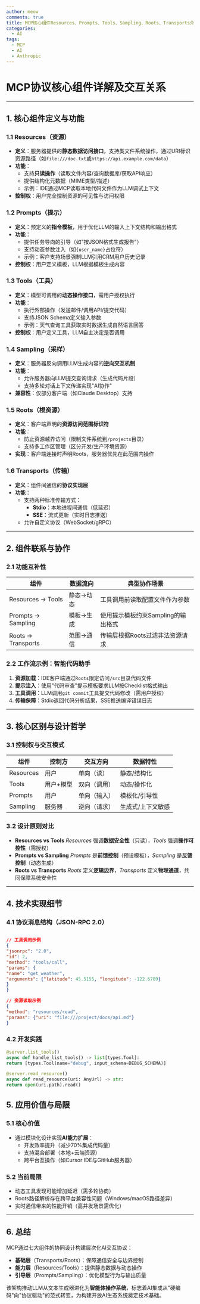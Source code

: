 ```yaml
---
author: meow
comments: true
title: MCP核心组件Resources、Prompts、Tools、Sampling、Roots、Transports介绍
categories:
  - AI
tags:
  - MCP
  - AI
  - Anthropic
---
```


# MCP协议核心组件详解及交互关系

---

## 1. 核心组件定义与功能

### 1.1 Resources（资源）
- **定义**：服务器提供的**静态数据访问接口**，支持类文件系统操作，通过URI标识资源路径（如`file:///doc.txt`或`https://api.example.com/data`）
- **功能**：
  - 支持**只读操作**（读取文件内容/查询数据库/获取API响应）
  - 提供结构化元数据（MIME类型/描述）
  - 示例：IDE通过MCP读取本地代码文件作为LLM调试上下文
- **控制权**：用户完全控制资源的可见性与访问权限

### 1.2 Prompts（提示）
- **定义**：预定义的**指令模板**，用于优化LLM的输入上下文结构和输出格式
- **功能**：
  - 提供任务导向的引导（如"按JSON格式生成报告"）
  - 支持动态参数注入（如`{user_name}`占位符）
  - 示例：客户支持场景强制LLM引用CRM用户历史记录
- **控制权**：用户定义模板，LLM根据模板生成内容

### 1.3 Tools（工具）
- **定义**：模型可调用的**动态操作接口**，需用户授权执行
- **功能**：
  - 执行外部操作（发送邮件/调用API/提交代码）
  - 支持JSON Schema定义输入参数
  - 示例：天气查询工具获取实时数据生成自然语言回答
- **控制权**：用户定义工具，LLM自主决定是否调用

### 1.4 Sampling（采样）
- **定义**：服务器反向调用LLM生成内容的**逆向交互机制**
- **功能**：
  - 允许服务器向LLM提交查询请求（生成代码片段）
  - 支持多轮对话上下文传递实现"AI协作"
- **兼容性**：仅部分客户端（如Claude Desktop）支持

### 1.5 Roots（根资源）
- **定义**：客户端声明的**资源访问范围标识符**
- **功能**：
  - 防止资源越界访问（限制文件系统到`/projects`目录）
  - 支持多工作区管理（区分开发/生产环境资源）
- **实现**：客户端连接时声明Roots，服务器优先在此范围内操作

### 1.6 Transports（传输）
- **定义**：组件间通信的**协议实现层**
- **功能**：
  - 支持两种标准传输方式：
    - **Stdio**：本地进程间通信（低延迟）
    - **SSE**：流式更新（实时日志推送）
  - 允许自定义协议（WebSocket/gRPC）

---

## 2. 组件联系与协作

### 2.1 功能互补性


| 组件                 | 数据流向  | 典型协作场景                |
|--------------------|-------|-----------------------|
| Resources → Tools  | 静态→动态 | 工具调用前读取配置文件作为参数       |
| Prompts → Sampling | 模板→生成 | 使用提示模板约束Sampling的输出格式 |
| Roots → Transports | 范围→通信 | 传输层根据Roots过滤非法资源请求    |


### 2.2 工作流示例：智能代码助手
1. **资源加载**：IDE客户端通过`Roots`限定访问`/src`目录代码文件
2. **提示注入**：使用"代码审查"提示模板要求LLM按Checklist格式输出
3. **工具调用**：LLM调用`git commit`工具提交代码修改（需用户授权）
4. **传输保障**：Stdio返回代码分析结果，SSE推送编译错误日志

---

## 3. 核心区别与设计哲学

### 3.1 控制权与交互模式


| 组件        | 控制方   | 交互方向   | 数据特性      |
|-----------|-------|--------|-----------|
| Resources | 用户    | 单向（读）  | 静态/结构化    |
| Tools     | 用户+模型 | 双向（调用） | 动态/操作化    |
| Prompts   | 用户    | 单向（输入） | 模板化/引导性   |
| Sampling  | 服务器   | 逆向（请求） | 生成式/上下文敏感 |


### 3.2 设计原则对比
- **Resources vs Tools**
  *Resources* 强调**数据安全性**（只读），*Tools* 强调**操作可控性**（需授权）
- **Prompts vs Sampling**
  *Prompts* 是**前馈控制**（预设模板），*Sampling* 是**反馈控制**（动态生成）
- **Roots vs Transports**
  *Roots* 定义**逻辑边界**，*Transports* 定义**物理通道**，共同保障系统安全性

---

## 4. 技术实现细节

### 4.1 协议消息结构（JSON-RPC 2.0）

```json

// 工具调用示例
{
"jsonrpc": "2.0",
"id": 2,
"method": "tools/call",
"params": {
"name": "get_weather",
"arguments": {"latitude": 45.5155, "longitude": -122.6789}
}
}

// 资源读取示例
{
"method": "resources/read",
"params": {"uri": "file:///project/docs/api.md"}
}

```

### 4.2 开发实践

```python
@server.list_tools()
async def handle_list_tools() -> list[types.Tool]:
return [types.Tool(name="debug", input_schema=DEBUG_SCHEMA)]

@server.read_resource()
async def read_resource(uri: AnyUrl) -> str:
return open(uri.path).read()
```
## 5. 应用价值与局限

### 5.1 核心价值
- 通过模块化设计实现**AI能力扩展**：
  - 开发效率提升（减少70%集成代码量）
  - 支持混合部署（本地+云端资源）
  - 跨平台互操作（如Cursor IDE与GitHub服务器）

### 5.2 当前局限
- 动态工具发现可能增加延迟（需多轮协商）
- Roots路径解析存在跨平台兼容性问题（Windows/macOS路径差异）
- 实时通信带来的性能开销（高并发场景需优化）

---

## 6. 总结
MCP通过七大组件的协同设计构建层次化AI交互协议：
- **基础层**（Transports/Roots）：保障通信安全与边界控制
- **能力层**（Resources/Tools）：提供静态数据与动态操作
- **引导层**（Prompts/Sampling）：优化模型行为与输出质量

该架构推动LLM从文本生成器进化为**智能体操作系统**，标志着AI集成从"硬编码"向"协议驱动"的范式转变，为构建开放AI生态系统奠定技术基础。


